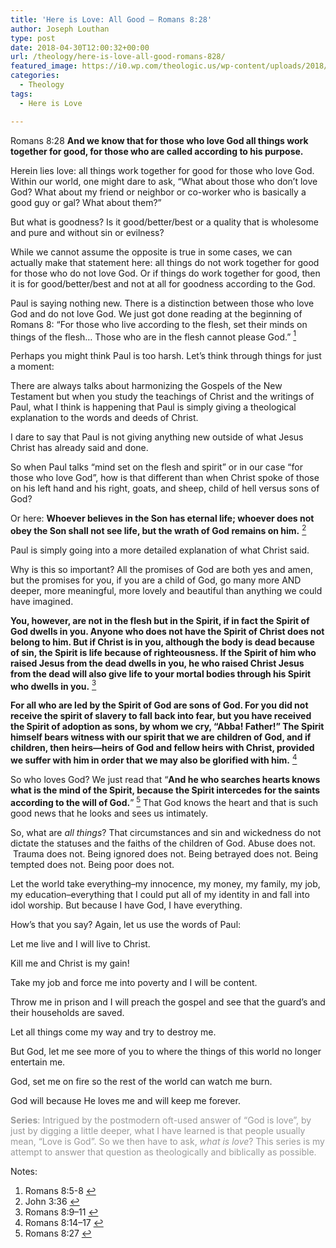 ```yaml
---
title: 'Here is Love: All Good – Romans 8:28'
author: Joseph Louthan
type: post
date: 2018-04-30T12:00:32+00:00
url: /theology/here-is-love-all-good-romans-828/
featured_image: https://i0.wp.com/theologic.us/wp-content/uploads/2018/04/a9b.jpg?resize=680%2C510
categories:
  - Theology
tags:
  - Here is Love

---
```

<span style="font-weight: 400;">Romans 8:28 </span>**And we know that for those who love God all things work together for good, for those who are called according to his purpose.**

<span style="font-weight: 400;">Herein lies love: all things work together for good for those who love God. Within our world, one might dare to ask, “What about those who don’t love God? What about my friend or neighbor or co-worker who is basically a good guy or gal? What about them?” </span>

<span style="font-weight: 400;">But what is goodness? Is it good/better/best or a quality that is wholesome and pure and without sin or evilness?</span>

<span style="font-weight: 400;">While we cannot assume the opposite is true in some cases, we can actually make that statement here: all things do not work together for good for those who do not love God. Or if things do work together for good, then it is for good/better/best and not at all for goodness according to the God.</span>

<span style="font-weight: 400;">Paul is saying nothing new. There is a distinction between those who love God and do not love God. We just got done reading at the beginning of Romans 8: “For those who live according to the flesh, set their minds on things of the flesh… Those who are in the flesh cannot please God.” <a class="simple-footnote" title="Romans 8:5-8" id="return-note-3282-1" href="#note-3282-1"><sup>1</sup></a></span>

<span style="font-weight: 400;">Perhaps you might think Paul is too harsh. Let&#8217;s think through things for just a moment:</span>

<span style="font-weight: 400;">There are always talks about harmonizing the Gospels of the New Testament but when you study the teachings of Christ and the writings of Paul, what I think is happening that Paul is simply giving a theological explanation to the words and deeds of Christ.</span>

I dare to say that Paul is not giving anything new outside of what Jesus Christ has already said and done.

<span style="font-weight: 400;">So when Paul talks “mind set on the flesh and spirit” or in our case “for those who love God”, how is that different than when Christ spoke of those on his left hand and his right, goats, and sheep, child of hell versus sons of God?</span>

<span style="font-weight: 400;">Or here: </span>**Whoever believes in the Son has eternal life; whoever does not obey the Son shall not see life, but the wrath of God remains on him.** <span style="font-weight: 400;"><a class="simple-footnote" title="John 3:36" id="return-note-3282-2" href="#note-3282-2"><sup>2</sup></a></span>

<span style="font-weight: 400;">Paul is simply going into a more detailed explanation of what Christ said.</span>

<span style="font-weight: 400;">Why is this so important? All the promises of God are both yes and amen, but the promises for you, if you are a child of God, go many more AND deeper, more meaningful, more lovely and beautiful than anything we could have imagined.</span>

**You, however, are not in the flesh but in the Spirit, if in fact the Spirit of God dwells in you. Anyone who does not have the Spirit of Christ does not belong to him. But if Christ is in you, although the body is dead because of sin, the Spirit is life because of righteousness. If the Spirit of him who raised Jesus from the dead dwells in you, he who raised Christ Jesus from the dead will also give life to your mortal bodies through his Spirit who dwells in you.** <span style="font-weight: 400;"><a class="simple-footnote" title="Romans 8:9–11" id="return-note-3282-3" href="#note-3282-3"><sup>3</sup></a></span>

**For all who are led by the Spirit of God are sons of God. For you did not receive the spirit of slavery to fall back into fear, but you have received the Spirit of adoption as sons, by whom we cry, “Abba! Father!” The Spirit himself bears witness with our spirit that we are children of God, and if children, then heirs—heirs of God and fellow heirs with Christ, provided we suffer with him in order that we may also be glorified with him.** <span style="font-weight: 400;"><a class="simple-footnote" title="Romans 8:14–17" id="return-note-3282-4" href="#note-3282-4"><sup>4</sup></a></span>

<span style="font-weight: 400;">So who loves God? We just read that “</span>**And he who searches hearts knows what is the mind of the Spirit, because the Spirit intercedes for the saints according to the will of God.**<span style="font-weight: 400;">” <a class="simple-footnote" title="Romans 8:27" id="return-note-3282-5" href="#note-3282-5"><sup>5</sup></a> That God knows the heart and that is such good news that he looks and sees us intimately.</span>

<span style="font-weight: 400;">So, what are </span>_<span style="font-weight: 400;">all things</span>_<span style="font-weight: 400;">? That circumstances and sin and wickedness do not dictate the statuses and the faiths of the children of God. Abuse does not.  Trauma does not. Being ignored does not. Being betrayed does not. Being tempted does not. Being poor does not. </span>

<span style="font-weight: 400;">Let the world take everything&#8211;my innocence, my money, my family, my job, my education&#8211;everything that I could put all of my identity in and fall into idol worship. But because I have God, I have everything. </span>

<span style="font-weight: 400;">How’s that you say? Again, let us use the words of Paul: </span>

<span style="font-weight: 400;">Let me live and I will live to Christ. </span>

<span style="font-weight: 400;">Kill me and Christ is my gain!</span>

<span style="font-weight: 400;">Take my job and force me into poverty and I will be content. </span>

<span style="font-weight: 400;">Throw me in prison and I will preach the gospel and see that the guard’s and their households are saved. </span>

<span style="font-weight: 400;">Let all things come my way and try to destroy me. </span>

But God, let me see more of you to where the things of this world no longer entertain me.

God, set me on fire so the rest of the world can watch me burn.

<span style="font-weight: 400;">God will because He loves me and will keep me forever.</span>

<span style="color: #999999;"><b>Series</b><span style="font-weight: 400;">: Intrigued by the postmodern oft-used answer of “God is love”, by just by digging a little deeper, what I have learned is that people usually mean, “Love is God”. So we then have to ask, </span><i><span style="font-weight: 400;">what is love</span></i><span style="font-weight: 400;">? This series is my attempt to answer that question as theologically and biblically as possible.</span></span>

<div class="simple-footnotes">
  <p class="notes">
    Notes:
  </p>
  
  <ol>
    <li id="note-3282-1">
      Romans 8:5-8 <a href="#return-note-3282-1">&#8617;</a>
    </li>
    <li id="note-3282-2">
      John 3:36 <a href="#return-note-3282-2">&#8617;</a>
    </li>
    <li id="note-3282-3">
      Romans 8:9–11 <a href="#return-note-3282-3">&#8617;</a>
    </li>
    <li id="note-3282-4">
      Romans 8:14–17 <a href="#return-note-3282-4">&#8617;</a>
    </li>
    <li id="note-3282-5">
      Romans 8:27 <a href="#return-note-3282-5">&#8617;</a>
    </li>
  </ol>
</div>